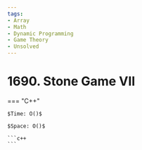 ```yaml
---
tags:
- Array
- Math
- Dynamic Programming
- Game Theory
- Unsolved
---
```



# 1690. Stone Game VII

=== "C++"

    $Time: O()$

    $Space: O()$

    ```c++
    ```